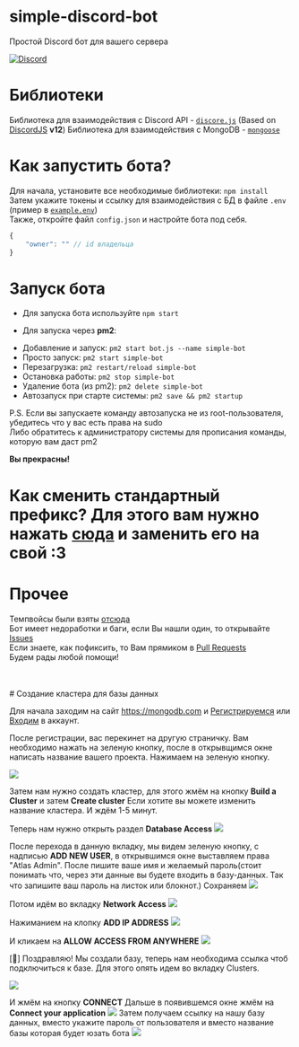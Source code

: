 # simple-discord-bot
Простой Discord бот для вашего сервера 

[![Discord](https://discordapp.com/api/guilds/662635194884292611/widget.png)](https://discord.gg/GG9Dkhg)

# Библиотеки
Библиотека для взаимодействия с Discord API - [`discore.js`](https://github.com/zargovv/discore.js) (Based on [DiscordJS](https://github.com/discordjs/discord.js) **v12**)
Библиотека для взаимодействия с MongoDB - [`mongoose`](https://npmjs.com/package/mongoose)

# Как запустить бота? 
Для начала, установите все необходимые библиотеки: ``npm install`` <br>
Затем укажите токены и ссылку для взаимодействия с БД в файле ``.env`` (пример в [``example.env``](./example.env)) <br>
Также, откройте файл ``config.json`` и настройте бота под себя. <br>
```js
{
    "owner": "" // id владельца
}
```


# Запуск бота

* Для запуска бота используйте ``npm start``

* Для запуска через **pm2**:

+ Добавление и запуск: ``pm2 start bot.js --name simple-bot``
+ Просто запуск: ``pm2 start simple-bot``
+ Перезагрузка: ``pm2 restart/reload simple-bot``
+ Остановка работы: ``pm2 stop simple-bot``
+ Удаление бота (из pm2): ``pm2 delete simple-bot``
+ Автозапуск при старте системы: ``pm2 save && pm2 startup``

P.S. Если вы запускаете команду автозапуска не из root-пользователя, убедитесь что у вас есть права на sudo
<br>Либо обратитесь к администратору системы для прописания команды, которую вам даст pm2

**Вы прекрасны!**

# Как сменить стандартный префикс? Для этого вам нужно нажать [сюда](https://github.com/sqdshcom/simple-discord-bot/blob/ece80bbff12119c911a5f07a32e8a11ad0b3b3f8/src/bot.js#L31) и заменить его на свой :3


# Прочее
Темпвойсы были взяты [отсюда](https://github.com/bemovpro/Create-temporary-voice-channel)<br>
Бот имеет недоработки и баги, если Вы нашли один, то открывайте [Issues](https://github.com/sqdshcom/simple-discord-bot/issues)<br>
Если знаете, как пофиксить, то Вам прямиком в [Pull Requests](https://github.com/sqdshcom/simple-discord-bot/pulls)<br>
Будем рады любой помощи! <br>

<br> 
<br>
# Создание кластера для базы данных

Для начала заходим на сайт https://mongodb.com и [Регистрируемся](https://account.mongodb.com/account/register) или [Входим](https://account.mongodb.com/account/login) в аккаунт.

После регистрации, вас перекинет на другую страничку. Вам необходимо нажать на зеленую кнопку, после в открывщимся окне написать название вашего проекта. Нажимаем на зеленую кнопку. 

![](https://imgs.mrlivixx.me/opera_cuCMXaULuj.png)

Затем нам нужно создать кластер, для этого жмём на кнопку **Build a Cluster** и затем **Create cluster** Если хотите вы можете изменить название кластера. И ждём 1-5 минут.

Теперь нам нужно открыть раздел **Database Access**
![](https://imgs.mrlivixx.me/opera_VFvHs0sXGW.png)

После перехода в данную вкладку, мы видем зеленую кнопку, с надписью **ADD NEW USER**, в открывшимся окне выставляем права "Atlas Admin". После пишите ваше имя и желаемый пароль(стоит понимать что, через эти данные вы будете входить в базу-данных. Так что запишите ваш пароль на листок или блокнот.) Сохраняем 
![](https://camo.githubusercontent.com/680a7a724d1b993eaa7301ecdb4ef4a5e04775c9/68747470733a2f2f63646e2e646973636f72646170702e636f6d2f6174746163686d656e74732f3636373037323132333931343831333434342f3638363335333632373332303638303436372f494d475f32303230303330395f3034303432342e706e67)

Потом идём во вкладку **Network Access**
![](https://imgs.mrlivixx.me/opera_PGfdBZDfX8.png)

Нажиманием на клопку **ADD IP ADDRESS** 
![](https://imgs.mrlivixx.me/opera_IuLkQePeI6.png)

И кликаем на **ALLOW ACCESS FROM ANYWHERE** 
![](https://imgs.mrlivixx.me/opera_1abHsyXZxs.png)

[🎉] Поздравляю! Мы создали базу, теперь нам необходима ссылка чтоб подключиться к базе. Для этого опять идем во вкладку Clusters.

![](https://imgs.mrlivixx.me/opera_DtKoVpedMu.png)

И жмём на кнопку **CONNECT**
Дальше в появившемся окне жмём на **Connect your application** 
![](https://imgs.mrlivixx.me/opera_yGeu800yF4.png)
Затем получаем ссылку на нашу базу данных, вместо <password> укажите пароль от пользователя и вместо <dbname> название базы которая будет юзать бота
![](https://imgs.mrlivixx.me/opera_96XC9195k5.png)
